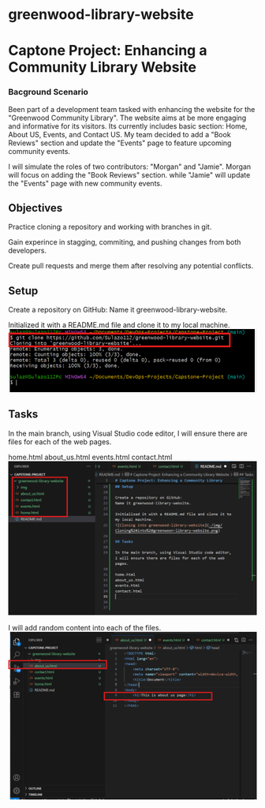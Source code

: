 # greenwood-library-website

# Captone Project: Enhancing a Community Library Website

### Bacground Scenario

Been part of a development team tasked with enhancing the website for the "Greenwood Community Library". The website aims at be more engaging and informative for its visitors. Its currently includes basic section: Home, About US, Events, and Contact US. My team decided to add a "Book Reviews" section and update the "Events" page to feature upcoming community events.

I will simulate the roles of two contributors: "Morgan" and "Jamie". Morgan will focus on adding the "Book Reviews" section. while "Jamie" will update the "Events" page with new community events.

## Objectives

Practice cloning a repository and working with branches in git.

Gain experince in stagging, commiting, and pushing changes from both developers.

Create pull requests and merge them after resolving any potential conflicts.

## Setup

Create a repository on GitHub:
Name it greenwood-library-website.

Initialized it with a README.md file and clone it to my local machine.
![Cloning into greenwood-library-website](./img/Cloning%20into%20greenwoon-library-website.png)

## Tasks

In the main branch, using Visual Studio code editor, I will ensure there are files for each of the web pages.

home.html
about_us.html
events.html
contact.html
![File for each of the web page](./img/Files%20for%20each%20of%20the%20web%20page.png)

I will add random content into each of the files.
![Adding random contents into each files](./img/Adding%20random%20contents%20into%20each%20files.png)



